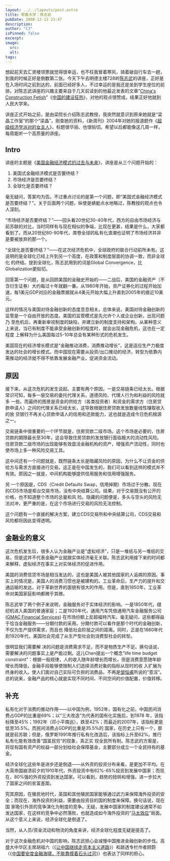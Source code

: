 ```yaml
---
layout: ../../layouts/post.astro
title: 耶鲁大学：陈志武
pubDate: 2008-12-13 23:47
description: 
author: "CJ"
isPinned: false
excerpt: 
image:
  src:
  alt:
tags: 
---
```

想起前天去汇贤楼领票就觉得很幸运，也不枉我冒着寒风，骑着破自行车去一趟，到我的时候正好是倒数第二张。今天下午去明德主楼728听[陈志武](https://mba.yale.edu/faculty/profiles/chen.shtml)的讲座，正好是在入场时间之前到达的，前面已经好多人，不过幸运的是我还是坐到学生座位的前排。对陈志武讲座的兴趣主要来自于几天前读到的他最近发表的文章"[China's Construction Fetish](https://www.project-syndicate.org/commentary/chen1)"《[中国的建设狂热](https://www.project-syndicate.org/commentary/chen1/Chinese)》，对他的观点很赞成，结果正好他就到人民大学来。

讲座正式开始之前，是由梁院长介绍陈志武教授，我突然就意识到原来她就是“梁晶工作室”的那个“梁晶”，刚查她的资料，《新周刊》2004年对她的报道题作《[超级经济学派对的女主人](https://culture.163.com/partner/weekly/editor/040210/040210_82403.html)》，标题很华丽、也很贴切。希望以后都能像这几周一样，每周能听一个高质量的讲座。

## Intro
讲座的主题是《[美国金融经济模式的过去与未来](https://www.hanqing.ruc.edu.cn/detail.php?class=news&iClassID=8&iInfoID=505)》，讲座是从三个问题开始的：

1.  美国式金融经济模式是否要终结？
2.  市场经济是否要终结？
3.  全球化是否要终结？

毫无疑问，答案均为否。不过重点讨论的是第一个问题，即“美国式金融经济模式是否要终结？”。关于后面两个问题，纵使是蜻蜓点水地略过，陈教授的观点也令人深刻。

“市场经济是否要终结？”——回头看20世纪30-40年代，西方的自由市场经济与前苏联的对比，当时同样有与现在相似的争端，比现在更甚，结果是什么，大家都看到了。而从20世纪80-90年代，席卷全球的私有化浪潮也证明了市场经济并非是要被放弃的那一个。

“全球化是否要终结？”——在这次经济危机中，全球政府的联合行动前所未有。这说明的是全球化已经上升到另一个高度，在政策和制度层面的协调一致，而非全球化 的终结。提到全球化，陈志武用到的词是Global Convergence，比Globalization更贴切。

回答第一个问题，是从回顾美国的金融史开始的——二战后，美国的金融资产（不含衍生证券）大约每过十年就翻一番。从1980年开始，资产证券化的过程开始加速，每1美元GDP对应的金融票据就从4美元开始大幅上升直到2005年的接近10美元。

这样的情况与美国对待金融创新的态度息息相关。总体来说，美国对待金融创新的监管是一个自由开放的态度。美国的监管模式是先允许个人或企业创新，出现问题乃 至危机后，再重新审视制度的缺陷，并建立新的制度支持和架构。从某种意义上来说，当已有制度不能承受金融创新的程度时，就会出现金融危机，这也在一定程度 上解释为什么美国每过5-10年总会有某种形式的危机发生。

美国现在的经济增长模式是“金融推动消费，消费推动增长”，这是适应生产力极度发达的社会的增长模式。而中国现在需要从投资/出口推动的经济，转型为依靠内需推动的经济就不得不依靠发展金融产业，促进资金流动。
## 原因
接下来，从这次危机的发生说起。主要有两个原因，一是交易链条已经太长。根据常识可知，每多一层交易的委托代理关系，道德风险、代理人行为和利益的风险就多 一些。而最终的图景是资金的供给方（各类投资者）和资金的需求方（住房贷款申请人）之间的代理关系已经太长，这导致根据住房贷款发放数量线性赚取收入的放 贷银行不再关心贷款申请人的信用和还款能力，这也就是造成今日危机根源之一。

交易链条中很重要的一个环节就是，住房贷款二级市场。这个市场是必要的，住房贷款的期限最长至30年，这会导致住房贷款的发放银行面临极大的流动性风险。住房贷款二级市场的出现能够有效盘活金融机构的资产，增强资产流动性，同时也使市场上多一种风险交易工具。

这中间还有一个问题就是，既然链条太长是暗藏风险的原因，为什么不让资金的供给方与需求方直接进行交易。这正是在中国发生的，我们可以看到这样的模式并不有效。原因之一就是，中间机构能够提供信用服务和信用增强服务。

另 一个原因是，CDS（Credit Defaults Swap，信用掉期）市场过于分散。现在的CDS市场是柜台交易市场，没有中央结算公司。结果，对于交易既没有公开的价格，也不知道整个市场的总量和风 险。隐藏的问题便是，多头与空头的风险无法对冲，更严重的是，在这个市场进行交易的风险无法控制。

这个问题有一个直接的解决方案，建立CDS交易所和中央结算公司，CDS交易和风险都将因此变得透明。
## 金融业的意义
这次危机发生后，很多人认为金融产业是“虚拟经济”，只是一堆纸与另一堆纸的交易，但是这并不代表金融产业就跟实体经济毫无关联。陈志武利用接下来的时间都来解释，虚拟经济在事实上对实体经济的促进作用。

美国的消费信贷市场是相当发达的，这也是美国人被其他国家的人诟病的原因。事实上的情况是，美国人的消费习惯也是被建构的。工业革命后，生产力的提升和交通运输的发达，对于革新世界的面貌有很大的作用。但是，直到1850年，工业革命对美国家庭影响都微乎其微。

陈志武举了两个例子来说明，金融服务对于实体经济的影响。一是1850年代，缝纫机进入美国的普通家庭；二是1920年代，通用汽车凭借通用汽车金融服务公司([GMAC Financial Services](https://www.gmacfs.com/)) 在市场份额上反超福特汽车。毫无疑问，这些都得益于恰当金融服务——分期付款的采用。分期付款可以看作是那个时代的金融创新，不仅为生产提供需求，而且也 降低社会阶层之间的距离。同时，正是在1880年代到1920年代，美国社会完成了从生产型社会到消费型社会的转型。

很明显我们需要解 决的问题是消费需求不足，而不是物质生产不足。换句话说，需要解决的问题事实上是产能过剩。这儿Chen提出一个概念"life time budget constraint"：根据一般规律，人的收入随年龄增长而增长，但是消费意愿随年龄增长而降低，金融手段能够使限制人们选择消费对象的指标从现时的收 入扩展为终身的收入。使人们面对自己实际可负担的消费品，不再是[邹恒甫](https://zouhengfu.blog.sohu.com/)所说的“意淫”。总的说来，金融产品的核心就是实现不同时间、不同空间的价值配置，价值转移。

## 补充
私有化对于消费的推动作用——以中国为例，1952年，国有化之前，中国民间消费占GDP的比重是69%；以“三大改造”为代表的国有化实施后，到1978 年，该指标降至45%；1992年（邓小平南巡），跌至42%；而最近的2007年，该指标更是低至35.5%。而民间消费占GDP的比重是35.5%的 国家，在历史上只有一个，那就是前苏联；但是，俄罗斯1991年推行私有化改造后，该指标上升至62%。推行私有化能有效改善“国富民穷”的现象，真正实 现全民所有制。陈志武的方案是，将现有国有资产的权益一部分划给社会保障基金，主要部分成立一个全民持有的基金。

经济全球化这些年是进步还是倒退——从外资的投资分布来看，是更加不平均。在大英帝国崩溃前夕的1910年代，外资投资中有62%-65%投资到发展中国家；而现在，80%强的外资投资到发达国家。可以看到，趋势的扭转和增强，进一步拉大了国家之间的贫富差距。

究其原因，在殖民地时代，英国和其他殖民国家能够通过武力来保障海外投资的安全；而现在，海外投资的利益，需要由投资目的国的制度来保障。换句话说，现在国 家吸引外资的竞争演化为制度的竞争。无疑，发展中国家的制度建设通常不如发达国家，在这样的竞争中必然落败，也就造成如今海外投资的“[马太效应](https://zh.wikipedia.org/wiki/%E9%A9%AC%E5%A4%AA%E6%95%88%E5%BA%94)”局面。从这个意义上来说，经济全球化是倒退了。

当然，从人员/资金流动和物流的角度来讲，经济全球化程度无疑是提高了。

对于这次金融危机对中国的影响，陈志武担心会减慢中国推进金融创新的步伐。高盛大中华区主席胡祖六（《[让中国继续走资本主义道路](https://chinese.wsj.com/gb/20081212/opn190556.asp)》）和路透专栏作者顾蔚（《[中国要安度金融海啸，不能靠摸着石头过河](https://cn.reuters.com/article/columnistNews/idCNChina-3127320081211?sp=true)》）也表达了同样的担心。
